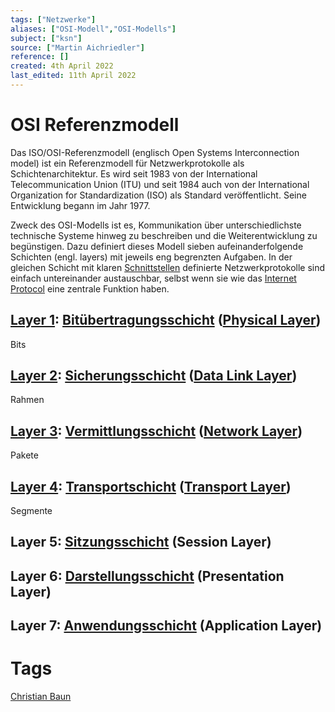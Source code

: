 ```yaml
---
tags: ["Netzwerke"]
aliases: ["OSI-Modell","OSI-Modells"]
subject: ["ksn"]
source: ["Martin Aichriedler"]
reference: []
created: 4th April 2022
last_edited: 11th April 2022
---
```


# OSI Referenzmodell
Das ISO/OSI-Referenzmodell (englisch Open Systems Interconnection model) ist ein Referenzmodell für Netzwerkprotokolle als Schichtenarchitektur. Es wird seit 1983 von der International Telecommunication Union (ITU) und seit 1984 auch von der International Organization for Standardization (ISO) als Standard veröffentlicht. Seine Entwicklung begann im Jahr 1977.

Zweck des OSI-Modells ist es, Kommunikation über unterschiedlichste technische Systeme hinweg zu beschreiben und die Weiterentwicklung zu begünstigen. Dazu definiert dieses Modell sieben aufeinanderfolgende Schichten (engl. layers) mit jeweils eng begrenzten Aufgaben. In der gleichen Schicht mit klaren [Schnittstellen](../../digitaltechnik/{MOC}%20Schnittstellen.md) definierte Netzwerkprotokolle sind einfach untereinander austauschbar, selbst wenn sie wie das [Internet Protocol](protokolle/Internet%20Protocol.md) eine zentrale Funktion haben.

## [Layer 1](Bitübertragungsschicht.md): [Bitübertragungsschicht](Bitübertragungsschicht.md) ([Physical Layer](Bitübertragungsschicht.md))
Bits
## [Layer 2](Sicherungsschicht.md): [Sicherungsschicht](Sicherungsschicht.md) ([Data Link Layer](Sicherungsschicht.md))
Rahmen
## [Layer 3](Vermittlungsschicht.md): [Vermittlungsschicht](Vermittlungsschicht.md) ([Network Layer](Vermittlungsschicht.md))
Pakete
## [Layer 4](Transportschicht.md): [Transportschicht](Transportschicht.md) ([Transport Layer](Transportschicht.md))
Segmente
## Layer 5: [Sitzungsschicht](Sitzungsschicht) (Session Layer)
## Layer 6: [Darstellungsschicht](Darstellungsschicht) (Presentation Layer)
## Layer 7: [Anwendungsschicht](Anwendungsschicht) (Application Layer)

# Tags
[Christian Baun](http://www.christianbaun.de/)
